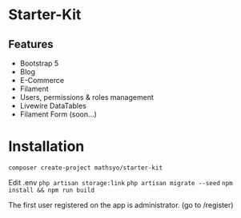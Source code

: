 # Starter-Kit

## Features
* Bootstrap 5
* Blog 
* E-Commerce
* Filament
* Users, permissions & roles management
* Livewire DataTables
* Filament Form (soon...)

# Installation
`composer create-project mathsyo/starter-kit`

Edit .env
`php artisan storage:link`
`php artisan migrate --seed`
`npm install && npm run build`

The first user registered on the app is administrator. (go to /register)
